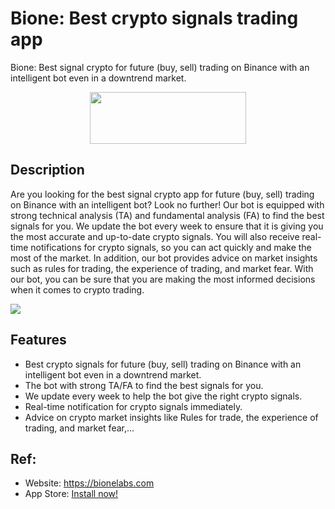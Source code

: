 # Bione: Best crypto signals trading app
Bione: Best signal crypto for future (buy, sell) trading on Binance with an intelligent bot even in a downtrend market.

<center><a href="https://apps.apple.com/us/app/bione-signal-buy-btc-crypto/id6443679288" target="_blank"><img src="https://tools.applemediaservices.com/api/badges/download-on-the-app-store/black/en-us?size=250x83&amp;releaseDate=1674345600" style="width: 250px; height: 83px;"></a></center>

## Description
Are you looking for the best signal crypto app for future (buy, sell) trading on Binance with an intelligent bot? Look no further! Our bot is equipped with strong technical analysis (TA) and fundamental analysis (FA) to find the best signals for you. We update the bot every week to ensure that it is giving you the most accurate and up-to-date crypto signals. You will also receive real-time notifications for crypto signals, so you can act quickly and make the most of the market. In addition, our bot provides advice on market insights such as rules for trading, the experience of trading, and market fear. With our bot, you can be sure that you are making the most informed decisions when it comes to crypto trading.

<a href="https://apps.apple.com/us/app/bione-signal-buy-btc-crypto/id6443679288" target="_blank"><img src="https://img1.wsimg.com/isteam/ip/5c44168a-9e4c-47aa-abeb-f00614993042/1B8ED585-17D1-4AA2-AF9C-A37337A68B37.jpeg/:/cr=t:0%25,l:0%25,w:100%25,h:100%25/rs=w:1280"></a>

## Features
- Best crypto signals for future (buy, sell) trading on Binance with an intelligent bot even in a downtrend market.
- The bot with strong TA/FA to find the best signals for you.
- We update every week to help the bot give the right crypto signals.
- Real-time notification for crypto signals immediately.
- Advice on crypto market insights like Rules for trade, the experience of trading, and market fear,...

## Ref:
- Website: <a href="https://bionelabs.com" target="_blank">https://bionelabs.com</a>
- App Store: <a href="https://apps.apple.com/us/app/bione-signal-buy-btc-crypto/id6443679288" target="_blank">Install now!</a>
